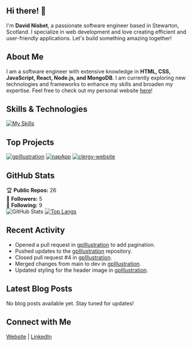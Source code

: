 ## Hi there! 👋

I'm **David Nisbet**, a passionate software engineer based in Stewarton, Scotland. I specialize in web development and love creating efficient and user-friendly applications. Let's build something amazing together!

## About Me

I am a software engineer with extensive knowledge in **HTML, CSS, JavaScript, React, Node.js, and MongoDB**. I am currently exploring new technologies and frameworks to enhance my skills and broaden my expertise. Feel free to check out my personal website [here](https://davidnisbet.netlify.app)!

## Skills & Technologies

[![My Skills](https://skillicons.dev/icons?i=js,html,css,swift,nodejs,express,mongodb&perline=8)](https://skillicons.dev)

## Top Projects

[![gpIllustration](https://github-readme-stats.vercel.app/api/pin/?username=davidnisbetdev&repo=gpIllustration&theme=dark)](https://github.com/davidnisbetdev/gpIllustration)
[![napApp](https://github-readme-stats.vercel.app/api/pin/?username=davidnisbetdev&repo=napApp&theme=dark)](https://github.com/davidnisbetdev/napApp)
[![clergy-website](https://github-readme-stats.vercel.app/api/pin/?username=davidnisbetdev&repo=clergy-website&theme=dark)](https://github.com/davidnisbetdev/clergy-website)

## GitHub Stats
🏆 **Public Repos:** 26  
👥 **Followers:** 5  
🔗 **Following:** 9  
![GitHub Stats](https://github-readme-stats.vercel.app/api?username=davidnisbetdev&show_icons=true&theme=radical)
[![Top Langs](https://github-readme-stats.vercel.app/api/top-langs/?username=davidnisbetdev&layout=compact&theme=dark)](https://github.com/anuraghazra/github-readme-stats)

## Recent Activity

- Opened a pull request in [gpIllustration](https://github.com/davidnisbetdev/gpIllustration/pull/5) to add pagination.
- Pushed updates to the [gpIllustration](https://github.com/davidnisbetdev/gpIllustration) repository.
- Closed pull request #4 in [gpIllustration](https://github.com/davidnisbetdev/gpIllustration/pull/4).
- Merged changes from main to dev in [gpIllustration](https://github.com/davidnisbetdev/gpIllustration).
- Updated styling for the header image in [gpIllustration](https://github.com/davidnisbetdev/gpIllustration).

## Latest Blog Posts

No blog posts available yet. Stay tuned for updates!

## Connect with Me

<a href="https://davidnisbet.netlify.app" target="_blank" rel="noopener noreferrer"><Icon /> Website</a> | <a href="https://www.linkedin.com/in/davidnisbet-mech/" target="_blank" rel="noopener noreferrer"><Icon /> LinkedIn</a>

